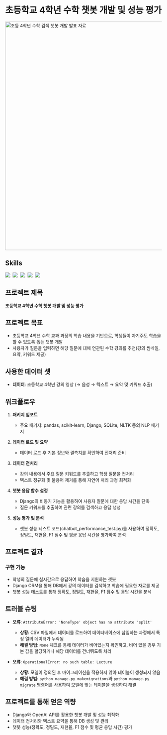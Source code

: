 # 초등학교 4학년 수학 챗봇 개발 및 성능 평가
<img width="734" alt="초등 4학년 수학 검색 챗봇 개발 발표 자료" src="https://github.com/user-attachments/assets/1c414c57-b7eb-41fd-bbdc-975cfdb207c7">

## Skills
<img src="https://img.shields.io/badge/scikit--learn-F7931E?style=for-the-badge&logo=scikitlearn&logoColor=white"/>&nbsp;
<img src="https://img.shields.io/badge/pandas-150458.svg?style=for-the-badge&logo=pandas&logoColor=white"/>&nbsp;
<img src="https://img.shields.io/badge/nltk-006600?style=for-the-badge&logo=nltk&logoColor=white"/>&nbsp;
<img src="https://img.shields.io/badge/Django-092E20?style=for-the-badge&logo=django&logoColor=white"/>&nbsp;
<img src="https://img.shields.io/badge/sqlite3-003B57?style=for-the-badge&logo=sqlite&logoColor=white"/>&nbsp;

## 프로젝트 제목
**초등학교 4학년 수학 챗봇 개발 및 성능 평가**

## 프로젝트 목표
- 초등학교 4학년 수학 교과 과정의 학습 내용을 기반으로, 학생들이 자기주도 학습을 할 수 있도록 돕는 챗봇 개발
- 사용자가 질문을 입력하면 해당 질문에 대해 연관된 수학 강의를 추천(강의 썸네일, 요약, 키워드 제공)

## 사용한 데이터 셋
- **데이터**: 초등학교 4학년 강의 영상 (→ 음성 → 텍스트 → 요약 및 키워드 추출)

## 워크플로우

1. **패키지 임포트**
   - 주요 패키지: pandas, scikit-learn, Django, SQLite, NLTK 등의 NLP 패키지

2. **데이터 로드 및 요약**
   - 데이터 로드 후 기본 정보와 결측치를 확인하여 전처리 준비

3. **데이터 전처리**
   - 강의 내용에서 주요 질문 키워드를 추출하고 학생 질문을 전처리
   - 텍스트 정규화 및 불용어 제거를 통해 자연어 처리 과정 최적화

4. **챗봇 응답 함수 설정**
   - Django의 비동기 기능을 활용하여 사용자 질문에 대한 응답 시간을 단축
   - 질문 키워드를 추출하여 관련 강의를 검색하고 응답 생성

5. **성능 평가 및 분석**
   - 챗봇 성능 테스트 코드(chatbot_performance_test.py)를 사용하여 정확도, 정밀도, 재현율, F1 점수 및 평균 응답 시간을 평가하여 분석

## 프로젝트 결과

### 구현 기능
- 학생의 질문에 실시간으로 응답하여 학습을 지원하는 챗봇
- Django ORM을 통해 DB에서 강의 데이터를 검색하고 학습에 필요한 자료를 제공
- 챗봇 성능 테스트를 통해 정확도, 정밀도, 재현율, F1 점수 및 응답 시간을 분석

## 트러블 슈팅

- **오류**: `AttributeError: 'NoneType' object has no attribute 'split'`
  - **상황**: CSV 파일에서 데이터를 로드하여 데이터베이스에 삽입하는 과정에서 특정 열의 데이터가 누락됨
  - **해결 방법**: `None` 체크를 통해 데이터가 비어있는지 확인하고, 비어 있을 경우 기본 값을 할당하거나 해당 데이터를 건너뛰도록 처리
  
- **오류**: `OperationalError: no such table: Lecture`
  - **상황**: 모델이 정의된 후 마이그레이션을 적용하지 않아 테이블이 생성되지 않음
  - **해결 방법**: `python manage.py makemigrations`와 `python manage.py migrate` 명령어를 사용하여 모델에 맞는 테이블을 생성하여 해결

## 프로젝트를 통해 얻은 역량

- Django와 OpenAI API를 활용한 챗봇 개발 및 성능 최적화
- 데이터 전처리와 텍스트 요약을 통해 DB 생성 및 관리
- 챗봇 성능(정확도, 정밀도, 재현율, F1 점수 및 평균 응답 시간) 평가
